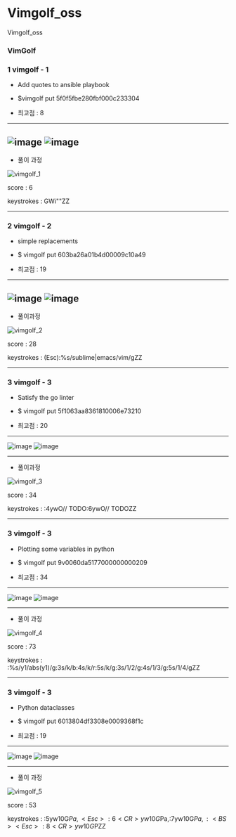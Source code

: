 # Vimgolf_oss
Vimgolf_oss

### VimGolf ###

### 1 **vimgolf - 1** ###

* Add quotes to ansible playbook

* $vimgolf put 5f0f5fbe280fbf000c233304

* 최고점 : 8
----------------------------------------------------
![image](https://user-images.githubusercontent.com/87855218/144703062-6228187c-2d7c-4828-83e3-f818eb169ea1.png)
![image](https://user-images.githubusercontent.com/87855218/144703068-7f81eeeb-e72c-4fa1-94af-f91c8c094676.png)
-----------------------------------------------------
* 풀이 과정 

![vimgolf_1](https://user-images.githubusercontent.com/87855218/144703128-48da5652-7e54-4839-a3bf-7be0f605f242.gif)

score : 6

keystrokes : GWi"<END>"ZZ

---------------------------------------------------------
  
### 2 **vimgolf - 2** ###
  
*  simple replacements

* $ vimgolf put 603ba26a01b4d00009c10a49

* 최고점 : 19
  
---------------------------------------------------------
![image](https://user-images.githubusercontent.com/87855218/144703289-5481b6f5-af4f-40a7-b7bb-70da584cd1b6.png)
![image](https://user-images.githubusercontent.com/87855218/144703293-873200dd-5a1c-449a-abaf-290a4eb7a901.png)
--------------------------------------------------------------
* 풀이과정

![vimgolf_2](https://user-images.githubusercontent.com/87855218/144703307-1ea61960-1647-450a-802d-4e56d99d57e2.gif)

score : 28 

keystrokes : (Esc):%s/sublime|emacs/vim/gZZ

-------------------------------------------------------------

### 3 **vimgolf - 3** ###
  
* Satisfy the go linter

* $ vimgolf put 5f1063aa8361810006e73210

* 최고점 : 20
  
------------------------------------------------------------
![image](https://user-images.githubusercontent.com/87855218/144703430-d144f328-c494-4c84-a942-c1b2e2ee9c22.png)
![image](https://user-images.githubusercontent.com/87855218/144703433-0eff6ce7-fa15-4be3-a2a2-713386d774ad.png)

------------------------------------------------------------
* 풀이과정
  
![vimgolf_3](https://user-images.githubusercontent.com/87855218/144703455-d44ceadb-74ea-4ce9-b3af-bfb848c4f989.gif)

score : 34 

keystrokes : :4<CR>ywO// <C-N> TODO<Esc>:6<CR>ywO// <C-N> TODO<Esc>ZZ

---------------------------------------------------------

### 3 **vimgolf - 3** ###
  
* Plotting some variables in python

* $ vimgolf put 9v0060da5177000000000209

* 최고점 : 34
  
--------------------------------------------------------
![image](https://user-images.githubusercontent.com/87855218/144703579-a6af7912-c2e1-4e3e-98aa-0d77e5880364.png)
![image](https://user-images.githubusercontent.com/87855218/144703581-1ebbeaa6-98a3-4b76-b513-d45058193a9b.png)

------------------------------------------------------------
* 풀이 과정
  
![vimgolf_4](https://user-images.githubusercontent.com/87855218/144703650-fd84e05f-c1d6-4daa-befc-866326d029f2.gif)

  
score : 73 

keystrokes : :%s/y1/abs(y1)/g<CR>:3s/k/b<CR>:4s/k/r<CR>:5s/k/g<CR>:3s/1/2/g<CR>:4s/1/3/g<CR>:5s/1/4/g<CR>ZZ

-----------------------------------------------------------
### 3 **vimgolf - 3** ###
  
* Python dataclasses

*  $ vimgolf put 6013804df3308e0009368f1c

* 최고점 : 19
  
-----------------------------------------------------------
 
![image](https://user-images.githubusercontent.com/87855218/144703724-11240865-834c-48be-a6f4-7978803eb6a1.png)
![image](https://user-images.githubusercontent.com/87855218/144703733-15f4d9f6-c8ad-4e32-9dc9-83dd979292ba.png)

-----------------------------------------------------------
* 풀이 과정 
  
![vimgolf_5](https://user-images.githubusercontent.com/87855218/144703754-7251fb4a-234c-4c3d-beaa-ba204cb12b6e.gif)


score : 53 

keystrokes : :5<CR>yw10G$Pa,<Esc>:6<CR>yw10G$Pa,<Esc>:7<CR>yw10G$Pa,:<BS><Esc>:8<CR>yw10G$PZZ
